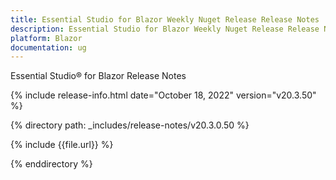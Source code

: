 ```yaml
---
title: Essential Studio for Blazor Weekly Nuget Release Release Notes  
description: Essential Studio for Blazor Weekly Nuget Release Release Notes 
platform: Blazor
documentation: ug
---
```


Essential Studio&reg; for  Blazor  Release Notes  

{% include release-info.html date="October 18, 2022"  version="v20.3.50" %} 

{% directory path: _includes/release-notes/v20.3.0.50 %}

{% include {{file.url}} %}

{% enddirectory %}